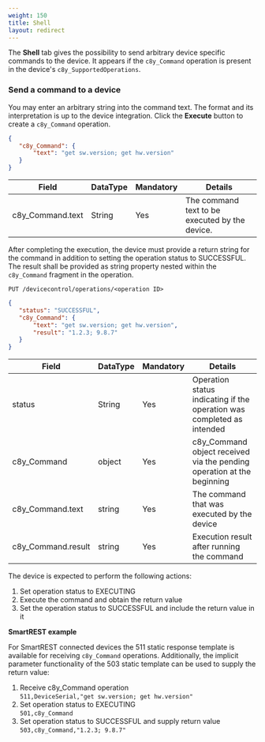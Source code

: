 ```yaml
---
weight: 150
title: Shell
layout: redirect
---
```


The **Shell** tab gives the possibility to send arbitrary device specific commands to the device. It appears if the ```c8y_Command``` operation is present in the device's ```c8y_SupportedOperations```.

### Send a command to a device

You may enter an arbitrary string into the command text. The format and its interpretation is up to the device integration. Click the **Execute** button to create a ```c8y_Command``` operation.


```json
{
   "c8y_Command": {
       "text": "get sw.version; get hw.version"
   }
}
```

|Field|DataType|Mandatory|Details|
|----|----|----|----|
|c8y_Command.text|String|Yes|The command text to be executed by the device.|

After completing the execution, the device must provide a return string for the command in addition to setting the operation status to SUCCESSFUL. The result shall be provided as string property nested within the ```c8y_Command``` fragment in the operation.

```http
PUT /devicecontrol/operations/<operation ID>
```
```json
{
   "status": "SUCCESSFUL",
   "c8y_Command": {
       "text": "get sw.version; get hw.version",
       "result": "1.2.3; 9.8.7"
   }
}
```

|Field|DataType|Mandatory|Details|
|----|----|----|----|
|status|String|Yes|Operation status indicating if the operation was completed as intended|
|c8y_Command|object|Yes|c8y_Command object received via the pending operation at the beginning|
|c8y_Command.text|string|Yes|The command that was executed by the device|
|c8y_Command.result|string|Yes|Execution result after running the command|


The device is expected to perform the following actions:
1. Set operation status to EXECUTING
2. Execute the command and obtain the return value
3. Set the operation status to SUCCESSFUL and include the return value in it

**SmartREST example**

For SmartREST connected devices the 511 static response template is available for receiving ```c8y_Command``` operations. Additionally, the implicit parameter functionality of the 503 static template can be used to supply the return value:

1. Receive c8y_Command operation <br>
  `511,DeviceSerial,"get sw.version; get hw.version"`
2. Set operation status to EXECUTING <br>
  `501,c8y_Command`
3. Set operation status to SUCCESSFUL and supply return value <br>
  `503,c8y_Command,"1.2.3; 9.8.7"`
